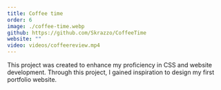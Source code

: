 ```yaml
---
title: Coffee time
order: 6
image: ./coffee-time.webp
github: https://github.com/Skrazzo/CoffeeTime
website: ""
video: videos/coffeereview.mp4
---
```


This project was created to enhance my proficiency in CSS and website development.
Through this project, I gained inspiration to design my first portfolio website.
